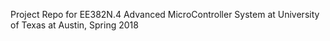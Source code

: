 Project Repo for EE382N.4 Advanced MicroController System at University of Texas at Austin, Spring 2018


